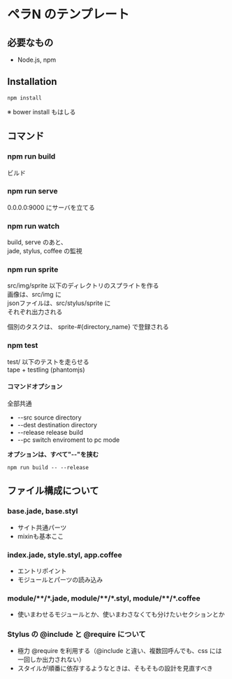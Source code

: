 # ペラN のテンプレート

## 必要なもの
* Node.js, npm

## Installation

```
npm install
```

※ bower install もはしる

## コマンド

### npm run build

ビルド  

### npm run serve

0.0.0.0:9000 にサーバを立てる

### npm run watch

build, serve のあと、  
jade, stylus, coffee の監視

### npm run sprite

src/img/sprite 以下のディレクトリのスプライトを作る    
画像は、src/img に  
jsonファイルは、src/stylus/sprite に  
それぞれ出力される
    
個別のタスクは、 sprite-#{directory_name} で登録される

### npm test

test/ 以下のテストを走らせる  
tape + testling (phantomjs)

#### コマンドオプション

全部共通

* --src source directory
* --dest destination directory
* --release release build
* --pc switch enviroment to pc mode

**オプションは、すべて"--"を挟む**

```
npm run build -- --release
```

## ファイル構成について

### base.jade, base.styl

* サイト共通パーツ
* mixinも基本ここ

### index.jade, style.styl, app.coffee

* エントリポイント  
* モジュールとパーツの読み込み

### module/\*\*/\*.jade, module/\*\*/\*.styl, module/\*\*/\*.coffee

* 使いまわせるモジュールとか、使いまわさなくても分けたいセクションとか

### Stylus の @include と @require について

* 極力 @require を利用する（@include と違い、複数回呼んでも、css には一回しか出力されない）
* スタイルが順番に依存するようなときは、そもそもの設計を見直すべき
